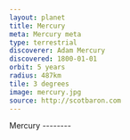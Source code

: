 ```yaml
---
layout: planet
title: Mercury
meta: Mercury meta 
type: terrestrial 
discoverer: Adam Mercury
discovered: 1800-01-01
orbit: 5 years
radius: 487km
tile: 3 degrees
image: mercury.jpg 
source: http://scotbaron.com
---
```


Mercury --------